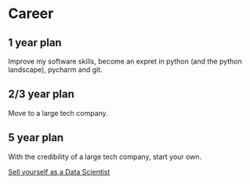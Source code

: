 # Career

## 1 year plan
Improve my software skills, become an expret in python (and the python landscape), pycharm and git.

## 2/3 year plan
Move to a large tech company. 

## 5 year plan
With the credibility of a large tech company, start your own.


[Sell yourself as a Data Scientist](https://www.kdnuggets.com/2021/10/tripled-my-income-data-science-18-months.html)

